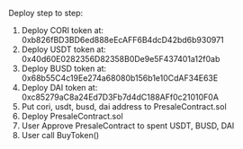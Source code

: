 Deploy step to step:
1. Deploy CORI token at: 0xb826fBD3BD6ed888eEcAFF6B4dcD42bd6b930971
2. Deploy USDT token at: 0x40d60E0282356D82358B0De9e5F437401a12f0ab
3. Deploy BUSD token at: 0x68b55C4c19Ee274a68080b156b1e10CdAF34E63E
4. Deploy DAI token at: 0xc85279aC8a24Ed7D3Fb7d4dC188AFf0c21010F0A
5. Put cori, usdt, busd, dai address to PresaleContract.sol
6. Deploy PresaleContract.sol
7. User Approve PresaleContract to spent USDT, BUSD, DAI
8. User call BuyToken()